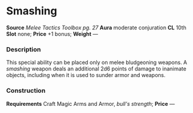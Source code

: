 ﻿---
name: "Smashing"
type: "weapon_quality"
price: "+1 bonus"
description: |
  "This special ability can be placed only on melee bludgeoning weapons. A _smashing_ weapon deals an additional 2d6 points of damage to inanimate objects, including when it is used to sunder armor and weapons."
---

#  Smashing

**Source** _Melee Tactics Toolbox pg. 27_
**Aura** moderate conjuration **CL** 10th
**Slot** none; **Price** +1 bonus; **Weight** —

### Description

This special ability can be placed only on melee bludgeoning weapons. A _smashing_ weapon deals an additional 2d6 points of damage to inanimate objects, including when it is used to sunder armor and weapons.

### Construction

**Requirements** Craft Magic Arms and Armor, _bull's strength_; **Price** —